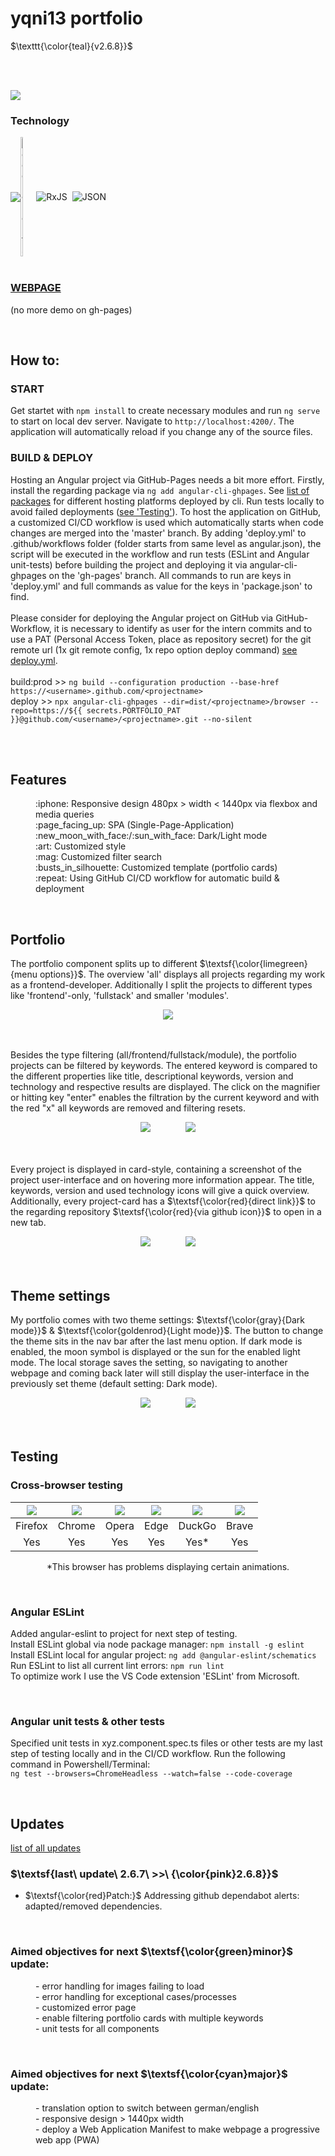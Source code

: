 # yqni13 portfolio
$\texttt{\color{teal}{v2.6.8}}$


<br><br>

<div>
    <img src="./src/assets/readme_img/readme_responsive_demonstration.png">
</div>

### Technology 

<div style="display:flex; align-items:center;">    
    <img src="https://img.shields.io/badge/Angular-%23DD0031.svg?logo=angular&logoColor=white">
    <img alt="Google Fonts" src="https://external-content.duckduckgo.com/iu/?u=https%3A%2F%2Flogos-world.net%2Fwp-content%2Fuploads%2F2021%2F03%2FGoogle-Fonts-Logo.png&f=1&nofb=1&ipt=570b1eadbf10850285149faa90b47496e415ec5daf70efb973248c194025a6a5&ipo=images" style="height:auto; width:5%">
    <img src="./src/assets/readme_img/logo_ico/rxjs_logo32.ico" alt="RxJS">&nbsp;&nbsp;
    <img src="./src/assets/readme_img/logo_ico/json_logo28.ico" alt="JSON">
</div>
<br>

### <a href="https://yqni13.com">WEBPAGE</a>
(no more demo on gh-pages)

<br>

## How to:

### START

Get startet with `npm install` to create necessary modules and run `ng serve` to start on local dev server. Navigate to `http://localhost:4200/`. The application will automatically reload if you change any of the source files.

### BUILD & DEPLOY
Hosting an Angular project via GitHub-Pages needs a bit more effort. Firstly, install the regarding package via `ng add angular-cli-ghpages`. See <a href="https://docs.angular.lat/guide/deployment">list of packages</a> for different hosting platforms deployed by cli. Run tests locally to avoid failed deployments ([see 'Testing'](#testing)). To host the application on GitHub, a customized CI/CD workflow is used which automatically starts when code changes are merged into the 'master' branch. By adding 'deploy.yml' to .github/workflows folder (folder starts from same level as angular.json), the script will be executed in the workflow and run tests (ESLint and Angular unit-tests) before building the project and deploying it via angular-cli-ghpages on the 'gh-pages' branch. All commands to run are keys in 'deploy.yml' and full commands as value for the keys in 'package.json' to find.
<br><br>
Please consider for deploying the Angular project on GitHub via GitHub-Workflow, it is necessary to identify as user for the intern commits and to use a PAT (Personal Access Token, place as repository secret) for the git remote url (1x git remote config, 1x repo option deploy command) [see deploy.yml](.github/workflows/deploy.yml). 
<br><br>
build:prod >> `ng build --configuration production --base-href https://<username>.github.com/<projectname>`
<br>
deploy >> `npx angular-cli-ghpages --dir=dist/<projectname>/browser --repo=https://${{ secrets.PORTFOLIO_PAT }}@github.com/<username>/<projectname>.git --no-silent`
<br>

<br><br>

## Features
<dl>
    <dd>:iphone: Responsive design 480px > width < 1440px via flexbox and media queries</dd>
    <dd>:page_facing_up: SPA (Single-Page-Application)</dd>
    <dd>:new_moon_with_face:/:sun_with_face: Dark/Light mode</dd>
    <dd>:art: Customized style</dd>
    <dd>:mag: Customized filter search</dd>
    <dd>:busts_in_silhouette: Customized template (portfolio cards)</dd>
    <dd>:repeat: Using GitHub CI/CD workflow for automatic build & deployment</dd>
</dl>
<br>

## Portfolio

The portfolio component splits up to different $\textsf{\color{limegreen}{menu options}}$. The overview 'all' displays all projects regarding my work as a frontend-developer. Additionally I split the projects to different types like 'frontend'-only, 'fullstack' and smaller 'modules'.
<br>

<div align="center">
    <img src="./src/assets/readme_img/readme_portfolio_menu.png">
</div>
<br><br>

Besides the type filtering (all/frontend/fullstack/module), the portfolio projects can be filtered by keywords. The entered keyword is compared to the different properties like title, descriptional keywords, version and technology and respective results are displayed. The click on the magnifier or hitting key "enter" enables the filtration by the current keyword and with the red "x" all keywords are removed and filtering resets.
<br>

<div align="center">
    <img src="./src/assets/readme_img/readme_filter_active.png">
    &nbsp;&nbsp;&nbsp;&nbsp;&nbsp;&nbsp;&nbsp;&nbsp;&nbsp;&nbsp;&nbsp;&nbsp;
    <img src="./src/assets/readme_img/readme_filter_empty.png">
</div>
<br><br>

Every project is displayed in card-style, containing a screenshot of the project user-interface and on hovering more information appear. The title, keywords, version and used technology icons will give a quick overview. Additionally, every project-card has a $\textsf{\color{red}{direct link}}$ to the regarding repository $\textsf{\color{red}{via github icon}}$ to open in a new tab.

<div align="center">
    <img src="./src/assets/readme_img/readme_portfolio_card_normal.png">
    &nbsp;&nbsp;&nbsp;&nbsp;&nbsp;&nbsp;&nbsp;&nbsp;&nbsp;&nbsp;&nbsp;&nbsp;
    <img src="./src/assets/readme_img/readme_portfolio_card_hover.png">
</div>
<br><br>

## Theme settings

My portfolio comes with two theme settings: $\textsf{\color{gray}{Dark mode}}$ & $\textsf{\color{goldenrod}{Light mode}}$. The button to change the theme sits in the nav bar after the last menu option. If dark mode is enabled, the moon symbol is displayed or the sun for the enabled light mode. The local storage saves the setting, so navigating to another webpage and coming back later will still display the user-interface in the previously set theme (default setting: Dark mode).
<br>

<div align="center">
    <img src="./src/assets/readme_img/readme_dark_mode.png">
    &nbsp;&nbsp;&nbsp;&nbsp;&nbsp;&nbsp;&nbsp;&nbsp;&nbsp;&nbsp;&nbsp;&nbsp;
    <img src="./src/assets/readme_img/readme_light_mode.png">
</div>
<br><br>

## Testing

### Cross-browser testing

<center>

<img src="src/assets/readme_img/logo_ico/firefox_logo50.ico"> | <img src="src/assets/readme_img/logo_ico/chrome_logo50.ico"> | <img src="src/assets/readme_img/logo_ico/opera_logo50.ico"> | <img src="src/assets/readme_img/logo_ico/edge_logo50.ico"> | <img src="src/assets/readme_img/logo_ico/duckduckgo_logo50.ico"> | <img src="src/assets/readme_img/logo_ico/brave_logo50.ico">
|:------:|:------:|:------:|:------:|:------:|:------:|
|Firefox | Chrome | Opera  | Edge   | DuckGo | Brave  |
|Yes     | Yes    | Yes    | Yes    | Yes*   | Yes    |

*This browser has problems displaying certain animations.

</center>
<br>

### Angular ESLint

Added angular-eslint to project for next step of testing.<br>
Install ESLint global via node package manager: ```npm install -g eslint```<br>
Install ESLint local for angular project: ```ng add @angular-eslint/schematics```<br>
Run ESLint to list all current lint errors: ```npm run lint```<br>
To optimize work I use the VS Code extension 'ESLint' from Microsoft.

<br>

### Angular unit tests & other tests

Specified unit tests in xyz.component.spec.ts files or other tests are my last step of testing locally and in the CI/CD workflow. Run the following command in Powershell/Terminal:<br>
`ng test --browsers=ChromeHeadless --watch=false --code-coverage`

<br>

## Updates

[list of all updates](src/docs/update_protocol.md)
### $\textsf{last\ update\ 2.6.7\ >>\ {\color{pink}2.6.8}}$

- $\textsf{\color{red}Patch:}$ Addressing github dependabot alerts: adapted/removed dependencies.

<br>

### Aimed objectives for next $\textsf{\color{green}minor}$ update:
<dl>
    <dd>- error handling for images failing to load</dd>
    <dd>- error handling for exceptional cases/processes</dd>
    <dd>- customized error page</dd>
    <dd>- enable filtering portfolio cards with multiple keywords</dd>
    <dd>- unit tests for all components</dd>
</dl>
<br>

### Aimed objectives for next $\textsf{\color{cyan}major}$ update:
<dl>
    <dd>- translation option to switch between german/english</dd>
    <dd>- responsive design > 1440px width</dd>
    <dd>- deploy a Web Application Manifest to make webpage a progressive web app (PWA)</dd>
</dl>
